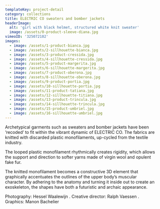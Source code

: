 ```yaml
---
templateKey: project-detail
category: collections
title: ELECTRIC CO sweaters and bomber jackets
headerImage:
  alt: 'girl with black helmet, structured white knit sweater'
  image: /assets/0-product-sleeve-diana.jpg
vimeoID: '325072102'
images:
  - image: /assets/1-product-bianca.jpg
  - image: /assets/2-sillhouette-bianca.jpg
  - image: /assets/3-product-cressida.jpg
  - image: /assets/4-sillhouette-cressida.jpg
  - image: /assets/5-product-margerita.jpg
  - image: /assets/6-sillhouette-margerita.jpg
  - image: /assets/7-product-oberona.jpg
  - image: /assets/8-sillhouette-oberona.jpg
  - image: /assets/9-product-portia.jpg
  - image: /assets/10-sillhouette-portia.jpg
  - image: /assets/11-product-tatiana.jpg
  - image: /assets/12-sillhouette-titiana.jpg
  - image: /assets/13-product-trincula.jpg
  - image: /assets/14-sillhouette-trincula.jpg
  - image: /assets/15-product-umbriel.jpg
  - image: /assets/16-sillhouette-umbriel.jpg
---
```

Archetypical garments such as sweaters and bomber jackets have been ‘recoded’ to fit within the vibrant dynamic of ELECTRIC CO. The fabrics are knitted with discarded plastic monofilaments, up-cycled from the textile industry.

The looped plastic monofilament rhythmically creates rigidity, which allows the support and direction to softer yarns made of virgin wool and opulent fake fur.

The knitted monofilament becomes a constructive 3D element that graphically accentuates the outlines of the upper body’s muscular character. By adhering to the anatomy and turning it inside out to create an exoskeleton, the shapes have both a futuristic and archaic appearance.

Photography: Hessel Waalewijn . Creative director: Ralph Vaessen . Graphics: Manon Bachelier
